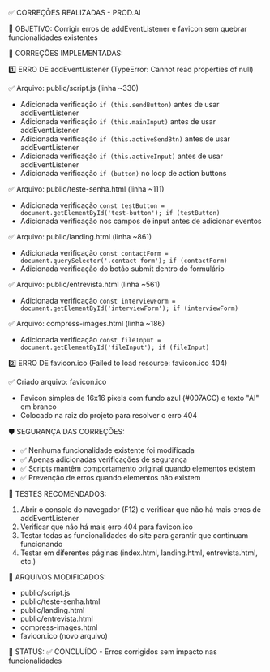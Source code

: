 ✅ CORREÇÕES REALIZADAS - PROD.AI

🎯 OBJETIVO: Corrigir erros de addEventListener e favicon sem quebrar funcionalidades existentes

🔧 CORREÇÕES IMPLEMENTADAS:

1️⃣ ERRO DE addEventListener (TypeError: Cannot read properties of null)
   
   ✅ Arquivo: public/script.js (linha ~330)
   - Adicionada verificação `if (this.sendButton)` antes de usar addEventListener
   - Adicionada verificação `if (this.mainInput)` antes de usar addEventListener
   - Adicionada verificação `if (this.activeSendBtn)` antes de usar addEventListener
   - Adicionada verificação `if (this.activeInput)` antes de usar addEventListener
   - Adicionada verificação `if (button)` no loop de action buttons

   ✅ Arquivo: public/teste-senha.html (linha ~111)
   - Adicionada verificação `const testButton = document.getElementById('test-button'); if (testButton)`
   - Adicionada verificação nos campos de input antes de adicionar eventos

   ✅ Arquivo: public/landing.html (linha ~861)
   - Adicionada verificação `const contactForm = document.querySelector('.contact-form'); if (contactForm)`
   - Adicionada verificação do botão submit dentro do formulário

   ✅ Arquivo: public/entrevista.html (linha ~561)
   - Adicionada verificação `const interviewForm = document.getElementById('interviewForm'); if (interviewForm)`

   ✅ Arquivo: compress-images.html (linha ~186)
   - Adicionada verificação `const fileInput = document.getElementById('fileInput'); if (fileInput)`

2️⃣ ERRO DE favicon.ico (Failed to load resource: favicon.ico 404)
   
   ✅ Criado arquivo: favicon.ico
   - Favicon simples de 16x16 pixels com fundo azul (#007ACC) e texto "AI" em branco
   - Colocado na raiz do projeto para resolver o erro 404

🛡️ SEGURANÇA DAS CORREÇÕES:
   - ✅ Nenhuma funcionalidade existente foi modificada
   - ✅ Apenas adicionadas verificações de segurança
   - ✅ Scripts mantêm comportamento original quando elementos existem
   - ✅ Prevenção de erros quando elementos não existem

🧪 TESTES RECOMENDADOS:
   1. Abrir o console do navegador (F12) e verificar que não há mais erros de addEventListener
   2. Verificar que não há mais erro 404 para favicon.ico
   3. Testar todas as funcionalidades do site para garantir que continuam funcionando
   4. Testar em diferentes páginas (index.html, landing.html, entrevista.html, etc.)

📝 ARQUIVOS MODIFICADOS:
   - public/script.js
   - public/teste-senha.html  
   - public/landing.html
   - public/entrevista.html
   - compress-images.html
   - favicon.ico (novo arquivo)

🎯 STATUS: ✅ CONCLUÍDO - Erros corrigidos sem impacto nas funcionalidades
